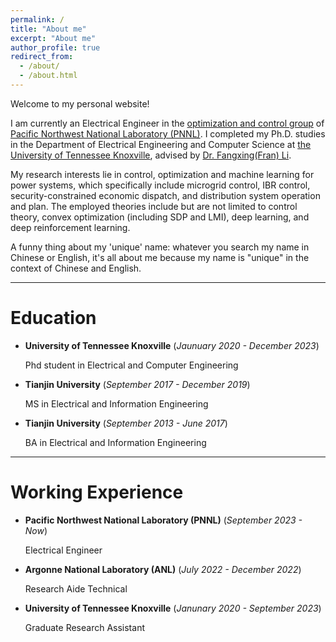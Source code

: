 ```yaml
---
permalink: /
title: "About me"
excerpt: "About me"
author_profile: true
redirect_from: 
  - /about/
  - /about.html
---
```

Welcome to my personal website!

I am currently an Electrical Engineer in the [optimization and control group](https://www.pnnl.gov/electricity-infrastructure-buildings-division-groups) of [Pacific Northwest National Laboratory (PNNL)](https://www.pnnl.gov/). I completed my Ph.D. studies in the Department of Electrical Engineering and Computer Science at [the University of Tennessee Knoxville](https://www.eecs.utk.edu), advised by [Dr. Fangxing(Fran) Li](http://web.eecs.utk.edu/~fli6/).

My research interests lie in control, optimization and machine learning for power systems, which specifically include microgrid control, IBR control, security-constrained economic dispatch, and distribution system operation and plan. The employed theories include but are not limited to control theory, convex optimization (including SDP and LMI), deep learning, and deep reinforcement learning.

A funny thing about my 'unique' name: whatever you search my name in Chinese or English, it's all about me because my name is "unique" in the context of Chinese and English.

---

# Education

* **University of Tennessee Knoxville** (*Jaunuary 2020 - December 2023*)

  Phd student in Electrical and Computer Engineering
* **Tianjin University** (*September 2017 - December 2019*)

  MS in Electrical and Information Engineering
* **Tianjin University** (*September 2013 - June 2017*)

  BA in Electrical and Information Engineering

---

# Working Experience

* **Pacific Northwest National Laboratory (PNNL)** (*September 2023 - Now*)

  Electrical Engineer
* **Argonne National Laboratory (ANL)** (*July 2022 - December 2022*)

  Research Aide Technical
* **University of Tennessee Knoxville** (*Janunary 2020 - September 2023*)

  Graduate Research Assistant

<!-- ---

# Review Service and Awards

* **Journal Editor**

  I am serving as the student guest editor of the IET Renewable Power Generation 2023.
* **Journal Reviewer**

  I am serving as the reviewer of the following journals:

  IEEE Transaction on Smart Grid;

  IEEE Transaction on Power system;

  IEEE Transaction on Sustainable Energy;

  Open Access Journal of Power and Energy;

  IET Generation, Transmission & Distribution;

  Journal of Modern Power Systems and Clean Energy;

  International Journal of Electrical Power & Energy Systems;

  Reliability engineering & system safety;

  Protection and control of modern power systems.
* **Conference Reviewer**

  I served as the reviewer of the following conference:

  IEEE PES General Meeting 2022-2023;

  IEEE IAS Industrial and Commercial Power System Asia 2023;

  IEEE IAS Annual Meeting 2023.
* **Awards**

  I received the best reviewer awards from the following journals:

  Excellent Reviewer of Journal of Modern Power Systems and Clean Energy (MPCE) 2022;

  Best Reviewer of Open Access Journal of Power and Energy (OAJPE) 2020; -->

